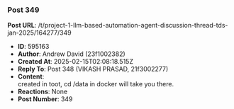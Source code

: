 ### Post 349
**Post URL**: /t/project-1-llm-based-automation-agent-discussion-thread-tds-jan-2025/164277/349
- **ID**: 595163
- **Author**: Andrew David (23f1002382)
- **Created At**: 2025-02-15T02:08:18.515Z
- **Reply To**: Post 348 (VIKASH PRASAD, 21f3002277)
- **Content**:  
  created in toot, cd /data in docker will take you there.
- **Reactions**: None
- **Post Number**: 349

